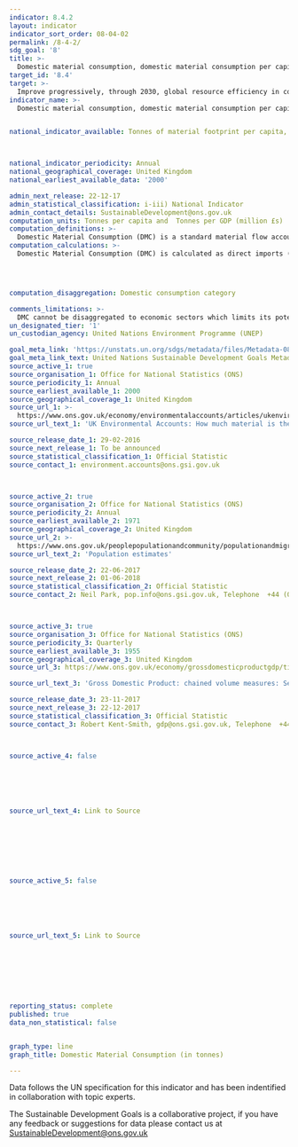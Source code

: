 ```yaml
---
indicator: 8.4.2
layout: indicator
indicator_sort_order: 08-04-02
permalink: /8-4-2/
sdg_goal: '8'
title: >-
  Domestic material consumption, domestic material consumption per capita, and domestic material consumption per GDP
target_id: '8.4'
target: >-
  Improve progressively, through 2030, global resource efficiency in consumption and production and endeavour to decouple economic growth from environmental degradation, in accordance with the 10-Year Framework of Programmes on Sustainable Consumption and Production, with developed countries taking the lead
indicator_name: >-
  Domestic material consumption, domestic material consumption per capita, and domestic material consumption per GDP


national_indicator_available: Tonnes of material footprint per capita, and per GDP in million GBP (£)



national_indicator_periodicity: Annual
national_geographical_coverage: United Kingdom
national_earliest_available_data: '2000'

admin_next_release: 22-12-17
admin_statistical_classification: i-iii) National Indicator
admin_contact_details: SustainableDevelopment@ons.gov.uk
computation_units: Tonnes per capita and  Tonnes per GDP (million £s)
computation_definitions: >-
  Domestic Material Consumption (DMC) is a standard material flow accounting (MFA) indicator and reports the apparent consumption of materials in a national economy. DMC reports the amount of materials that are used in a national economy. DMC is a territorial (production side) indicator. DMC also presents the amount of material that needs to be handled within an economy, which is either added to material stocks of buildings and transport infrastructure or used to fuel the economy as material throughput. DMC describes the physical dimension of economic processes and interactions. It can also be interpreted as long-term waste equivalent. Per-capita DMC describes the average level of material use in an economy – an environmental pressure indicator – and is also referred to as metabolic profile. DMC and Material Footprint (MF) need to be looked at in combination as they cover the two aspects of the economy, production and consumption (See indicators 8.4.1 and 12.2.1). The DMC reports the actual amount of material in an economy, MF the virtual amount required across the whole supply chain to service final demand. A country can, for instance have a very high DMC because it has a large primary production sector for export or a very low DMC because it has outsourced most of the material intensive industrial process to other countries. The material footprint corrects for both phenomena.
computation_calculations: >-
  Domestic Material Consumption (DMC) is calculated as direct imports (IM) of material plus domestic extraction (DE) of materials minus direct exports (EX) of materials measured in metric tonnes. DMC measure the amount of materials that are used in economic processes. It does not include materials that are mobilized the process of domestic extraction but do not enter the economic process. DMC is based on official economic statistics and it requires some modelling to adapt the source data to the methodological requirements of the MFA. The accounting standard and accounting methods are set out in the EUROSTAT guidebooks for MFA accounts in the latest edition of 2013. MFA accounting is also part of the central framework of the System of integrated Environmental-Economic Accounts (SEEA).




computation_disaggregation: Domestic consumption category

comments_limitations: >-
  DMC cannot be disaggregated to economic sectors which limits its potential to become a satellite account to the System of National Accounts (SNA). 
un_designated_tier: '1'
un_custodian_agency: United Nations Environment Programme (UNEP)

goal_meta_link: 'https://unstats.un.org/sdgs/metadata/files/Metadata-08-04-02.pdf'
goal_meta_link_text: United Nations Sustainable Development Goals Metadata (PDF 58.7 KB)
source_active_1: true
source_organisation_1: Office for National Statistics (ONS)
source_periodicity_1: Annual
source_earliest_available_1: 2000
source_geographical_coverage_1: United Kingdom
source_url_1: >-
  https://www.ons.gov.uk/economy/environmentalaccounts/articles/ukenvironmentalaccountshowmuchmaterialistheukconsuming/ukenvironmentalaccountshowmuchmaterialistheukconsuming
source_url_text_1: 'UK Environmental Accounts: How much material is the UK consuming?'

source_release_date_1: 29-02-2016
source_next_release_1: To be announced
source_statistical_classification_1: Official Statistic 
source_contact_1: environment.accounts@ons.gsi.gov.uk



source_active_2: true
source_organisation_2: Office for National Statistics (ONS)
source_periodicity_2: Annual
source_earliest_available_2: 1971
source_geographical_coverage_2: United Kingdom
source_url_2: >-
  https://www.ons.gov.uk/peoplepopulationandcommunity/populationandmigration/populationestimates
source_url_text_2: 'Population estimates'

source_release_date_2: 22-06-2017
source_next_release_2: 01-06-2018
source_statistical_classification_2: Official Statistic 
source_contact_2: Neil Park, pop.info@ons.gsi.gov.uk, Telephone  +44 (0)1329 444661



source_active_3: true
source_organisation_3: Office for National Statistics (ONS)
source_periodicity_3: Quarterly
source_earliest_available_3: 1955
source_geographical_coverage_3: United Kingdom
source_url_3: https://www.ons.gov.uk/economy/grossdomesticproductgdp/timeseries/abmi/pn2

source_url_text_3: 'Gross Domestic Product: chained volume measures: Seasonally adjusted £m'

source_release_date_3: 23-11-2017
source_next_release_3: 22-12-2017
source_statistical_classification_3: Official Statistic 
source_contact_3: Robert Kent-Smith, gdp@ons.gsi.gov.uk, Telephone  +44(0)1633 651618



source_active_4: false






source_url_text_4: Link to Source








source_active_5: false






source_url_text_5: Link to Source








reporting_status: complete
published: true
data_non_statistical: false


graph_type: line
graph_title: Domestic Material Consumption (in tonnes)

---
```

Data follows the UN specification for this indicator and has been indentified in collaboration with topic experts.
  
The Sustainable Development Goals is a collaborative project, if you have any feedback or suggestions for data please contact us at <SustainableDevelopment@ons.gov.uk>


